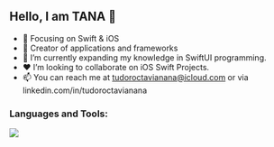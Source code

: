 ## Hello, I am TANA 👋

- 📙 Focusing on Swift & iOS
- 🔨 Creator of applications and frameworks
- 🌱 I’m currently expanding my knowledge in SwiftUI programming.
- ❤️ I’m looking to collaborate on iOS Swift Projects.
- 📫 You can reach me at tudoroctavianana@icloud.com or via linkedin.com/in/tudoroctavianana

### Languages and Tools:
<a href="https://swift.org"><img src="https://developer.apple.com/swift/images/swift-logo.svg?style=flat"></a>
